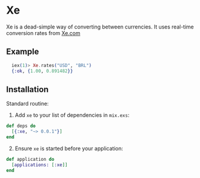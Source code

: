 # Xe

Xe is a dead-simple way of converting between currencies. It uses real-time conversion rates from [Xe.com](http://www.xe.com)

## Example

```elixir
  iex(1)> Xe.rates("USD", "BRL")
  {:ok, {1.00, 0.891482}}
```

## Installation

Standard routine:

  1. Add `xe` to your list of dependencies in `mix.exs`:

  ```elixir
  def deps do
    [{:xe, "~> 0.0.1"}]
  end
  ```

  2. Ensure `xe` is started before your application:

  ```elixir
  def application do
    [applications: [:xe]]
  end
  ```


